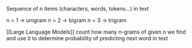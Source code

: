 Sequence of n items (characters, words, tokens...) in text

n = 1 -> unigram
n = 2 -> bigram
n = 3 -> trigram

[[Large Language Models]] count how many n-grams of given n we find and use it to determine probability of predicting next word in text